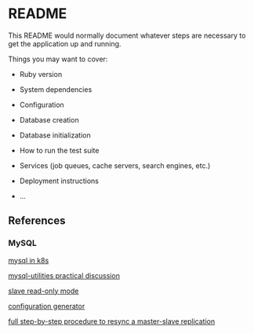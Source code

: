 # README

This README would normally document whatever steps are necessary to get the
application up and running.

Things you may want to cover:

* Ruby version

* System dependencies

* Configuration

* Database creation

* Database initialization

* How to run the test suite

* Services (job queues, cache servers, search engines, etc.)

* Deployment instructions

* ...

## References

### MySQL

[mysql in k8s](https://medium.com/@zzdjk6/step-by-step-setup-gtid-based-mysql-replica-and-automatic-failover-with-mysqlfailover-using-docker-489489d2922)

[mysql-utilities practical discussion](http://www.clusterdb.com/mysql/replication-and-auto-failover-made-easy-with-mysql-utilities)

[slave read-only mode](https://dba.stackexchange.com/questions/30128/should-a-mysql-replication-slave-be-set-to-read-only)

[configuration generator](https://tools.percona.com/wizard)

[full step-by-step procedure to resync a master-slave replication](https://stackoverflow.com/questions/2366018/how-to-re-sync-the-mysql-db-if-master-and-slave-have-different-database-incase-o)
